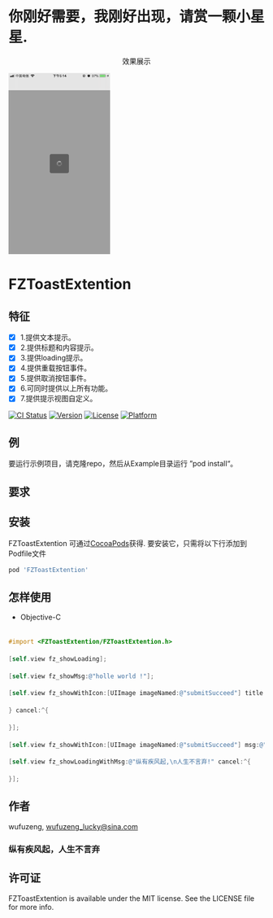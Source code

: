 # 你刚好需要，我刚好出现，请赏一颗小星星.
        
<p align="center" >
<p align="center" >
效果展示
</p>
<img src="https://github.com/wufuzeng/FZToastExtention/blob/master/Screenshots/781561540706_.pic.png" title="" float=left width = '200px'>
<img src="https://github.com/wufuzeng/FZToastExtention/blob/master/Screenshots/781561540707_.pic.jpg" title="" float=left width = '200px'>
<img src="https://github.com/wufuzeng/FZToastExtention/blob/master/Screenshots/781561540708_.pic.jpg" title="" float=left width = '200px'>
<img src="https://github.com/wufuzeng/FZToastExtention/blob/master/Screenshots/781561540709_.pic.jpg" title="" float=left width = '200px'>
<img src="https://github.com/wufuzeng/FZToastExtention/blob/master/Screenshots/781561540710_.pic.jpg" title="" float=left width = '200px'>
</p>


# FZToastExtention

##  特征
- [x]  1.提供文本提示。  
- [x]  2.提供标题和内容提示。
- [x]  3.提供loading提示。
- [x]  4.提供重载按钮事件。
- [x]  5.提供取消按钮事件。
- [x]  6.可同时提供以上所有功能。
- [x]  7.提供提示视图自定义。

[![CI Status](https://img.shields.io/travis/wufuzeng/FZToastExtention.svg?style=flat)](https://travis-ci.org/wufuzeng/FZToastExtention)
[![Version](https://img.shields.io/cocoapods/v/FZToastExtention.svg?style=flat)](https://cocoapods.org/pods/FZToastExtention)
[![License](https://img.shields.io/cocoapods/l/FZToastExtention.svg?style=flat)](https://cocoapods.org/pods/FZToastExtention)
[![Platform](https://img.shields.io/cocoapods/p/FZToastExtention.svg?style=flat)](https://cocoapods.org/pods/FZToastExtention)

## 例

要运行示例项目，请克隆repo，然后从Example目录运行 ”pod install“。

## 要求


## 安装

FZToastExtention 可通过[CocoaPods](https://cocoapods.org)获得. 要安装它，只需将以下行添加到Podfile文件

```ruby
pod 'FZToastExtention'
```

## 怎样使用

* Objective-C

```objective-c

#import <FZToastExtention/FZToastExtention.h>

[self.view fz_showLoading];

[self.view fz_showMsg:@"holle world !"];

[self.view fz_showWithIcon:[UIImage imageNamed:@"submitSucceed"] title:@"title" msg:@"message" reload:^{

} cancel:^{

}];

[self.view fz_showWithIcon:[UIImage imageNamed:@"submitSucceed"] msg:@"success !"];

[self.view fz_showLoadingWithMsg:@"纵有疾风起,\n人生不言弃!" cancel:^{

}];

```
 

## 作者

wufuzeng, wufuzeng_lucky@sina.com
### 纵有疾风起，人生不言弃

## 许可证

FZToastExtention is available under the MIT license. See the LICENSE file for more info.
